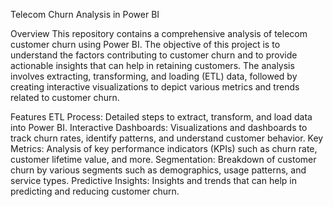 Telecom Churn Analysis in Power BI

Overview
This repository contains a comprehensive analysis of telecom customer churn using Power BI. 
The objective of this project is to understand the factors contributing to customer churn and to provide actionable insights that can help in retaining customers. 
The analysis involves extracting, transforming, and loading (ETL) data, followed by creating interactive visualizations to depict various metrics and trends related to customer churn.

Features
    ETL Process: Detailed steps to extract, transform, and load data into Power BI.
    Interactive Dashboards: Visualizations and dashboards to track churn rates, identify patterns, and understand customer behavior.
    Key Metrics: Analysis of key performance indicators (KPIs) such as churn rate, customer lifetime value, and more.
    Segmentation: Breakdown of customer churn by various segments such as demographics, usage patterns, and service types.
    Predictive Insights: Insights and trends that can help in predicting and reducing customer churn.
